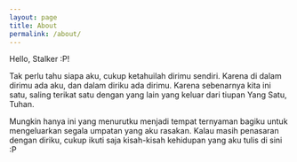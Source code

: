 ```yaml
---
layout: page
title: About
permalink: /about/
---
```


Hello, Stalker :P!

Tak perlu tahu siapa aku, cukup ketahuilah dirimu sendiri. Karena di dalam dirimu ada aku, dan dalam diriku ada dirimu. Karena sebenarnya kita ini satu, saling terikat satu dengan yang lain yang keluar dari tiupan Yang Satu, Tuhan.

Mungkin hanya ini yang menurutku menjadi tempat ternyaman bagiku untuk mengeluarkan segala umpatan yang aku rasakan. Kalau masih penasaran dengan diriku, cukup ikuti saja kisah-kisah kehidupan yang aku tulis di sini :P